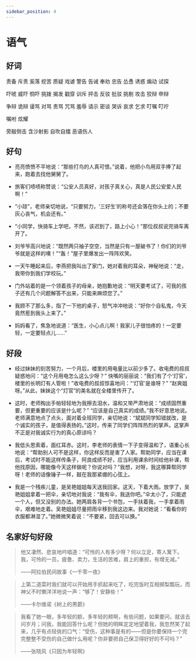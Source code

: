 ```yaml
---
sidebar_position: 4
---
```


# 语气

## 好词

责备 斥责 奚落 挖苦 质疑 戏谑 警告 告诫 奉劝 忠告 怂恿 诱惑 煽动 试探

吓唬 威吓 恫吓 挑拨 揭发 戳穿 训斥 抨击 反驳 批驳 挑剔 攻击 狡辩 申辩

争辩 诡辩 谩骂 对骂 责骂 咒骂 羞辱 请示 密谈 哭诉 哀求 乞求 叮嘱 叮咛

嘱咐 炫耀

旁敲侧击 含沙射影 自吹自擂 恶语伤人

## 好句

- 亮亮愤愤不平地说：“那些打鸟的人真可恨。”说着，他把小鸟用双手捧了起来，跑着去找他舅舅了。

- 旅客们啧啧称赞说：“公安人员真好，对孩子真关心，真是人民公安爱人民啊！”

- “小琼”，老师亲切地说，“只要努力，‘三好生’的称号还会落在你头上的；不要灰心丧气，机会还有。”

- “小同学，快骑车上学吧，不然，该迟到了，路上小心！”那位叔叔说完骑车离开了。

- 刘爷爷高兴地说：“既然两只袖子空空，当然是只有一屋破书了！你们的刘爷爷就是这样的噢！”“轰！”屋子里爆发出一阵阵欢笑。

- 一天午睡起来后，李燕把我叫出了家门，她对着我的耳朵，神秘地说：“走，我带你到我们学校玩。”

- 门外站着的是一个领着孩子的母亲，她抱歉地说：“明天要考试了，可我的孩子还有几个问题解答不出来，只能来麻烦您了。”

- 我顾不了那么多，指了一下他的桌子，怒气冲冲地说：“好你个自私鬼，今天竟然惹到我头上来了。”

- 妈妈看了，焦急地说道：“医生，小心点儿啊！我家儿子很怕疼的！一定要轻，一定要轻点儿……”

## 好段

- 经过妹妹的刻苦努力，一个月后，楼里的用电量比以前少多了。收电费的叔叔疑惑地问：“这个月用电怎么这么少呀？”
  快嘴的丽丽说：“我们有了个‘灯官’，楼里的长明灯有人管啦！”收电费的叔叔惊喜地问：“‘灯官’是谁呀？”
  “赵爽姐呀。”从此，妹妹这个“灯官”的美名就在全楼里传开了。

- 这时，老师掏出手帕轻轻地为我擦去泪水，温和又带严肃地说：“成绩固然重要，但更重要的应该是什么呢？”
  “应该是自己真实的成绩。”我不好意思地说。老师满意地点了点头，面对着全班同学，亲切地说：“斌斌同学知错就改，是个诚实的孩子，是值得表扬的。”这时，传来了同学们阵阵热烈的掌声。这掌声不正是对我诚实行为的真心原谅吗？

- 我低头思索着，面红耳赤。这时，李老师的表情一下子变得温和了，语重心长地说：“帮助别人可不是这样，你这样反而是害了人家。帮助同学，应当在课后，考试时不能这样传条子，阿良成绩不好，应当利用课余时间给他补课，帮他找原因，哪能像今天这样做呢？你说对吗？”我想，对呀，我这哪算帮同学呀！老师的话像锤子一样，敲在我那紧绷的心弦上。
- 我是一个残疾儿童，是吴艳姐姐每天送我回家。这天，下着大雨。放学了，吴艳姐姐拿着一把伞，亲切地对我说：“我有伞，我送你吧。”伞太小了，只能遮一个人，但又没别的办法。她两肩各背一个书包，一手扶着我，一手拿着雨伞，艰难地走着。吴艳姐姐尽量把雨伞移到我这边来。我对她说：“看看你的衣服都淋湿了。”她微微笑着说：“不要紧，回去可以换。”

## 名家好句好段

> 他又凄然、悲哀地吟唱道：“可怜的人有多少呀？何以立足，寄人篱下。我，可怜的一员，疲惫、卖力，生活的苦难，肩上的重担，有增无减。”
>
> ——阿拉伯民间故事《一千零一夜》

> 上第二道菜时我们就可以开始用手抓起来吃了，吃完饭时互相掷梨瓢玩，而神父不时懒洋洋地说一声：“够了！安静些！”
>
> ——卡尔维诺《树上的男爵》

> 我看了她一眼，多年轻的额，多年轻的颊啊，有些问题，如果要问，就该去问岁月；问我，我能回答什么呢？但她的明眸定定地望着我，我忽然笑了起来，几乎有点轻佻的口气：“受伤，这种事是有的——但是你要保持一个完完整整不受伤的自己做什么用呢？你非要把自己保卫得好好的不可吗？”
>
> ——张晓风《只因为年轻啊》
